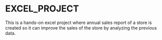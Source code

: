 # EXCEL_PROJECT
This is a hands-on excel project where annual sales report of a store is created so it can improve the sales of the store by analyzing the previous data.

